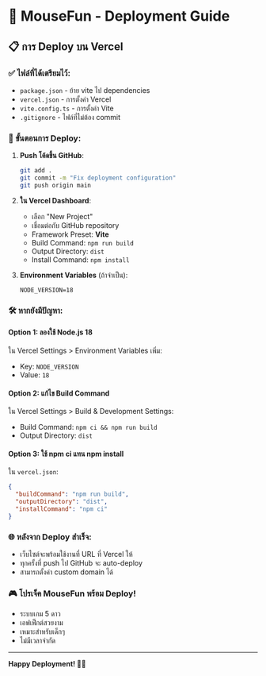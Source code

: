 # 🚀 MouseFun - Deployment Guide

## 📋 การ Deploy บน Vercel

### ✅ ไฟล์ที่ได้เตรียมไว้:
- `package.json` - ย้าย vite ไป dependencies
- `vercel.json` - การตั้งค่า Vercel
- `vite.config.ts` - การตั้งค่า Vite
- `.gitignore` - ไฟล์ที่ไม่ต้อง commit

### 🔧 ขั้นตอนการ Deploy:

1. **Push โค้ดขึ้น GitHub**:
   ```bash
   git add .
   git commit -m "Fix deployment configuration"
   git push origin main
   ```

2. **ใน Vercel Dashboard**:
   - เลือก "New Project"
   - เชื่อมต่อกับ GitHub repository
   - Framework Preset: **Vite**
   - Build Command: `npm run build`
   - Output Directory: `dist`
   - Install Command: `npm install`

3. **Environment Variables** (ถ้าจำเป็น):
   ```
   NODE_VERSION=18
   ```

### 🛠️ หากยังมีปัญหา:

#### Option 1: ลองใช้ Node.js 18
ใน Vercel Settings > Environment Variables เพิ่ม:
- Key: `NODE_VERSION`
- Value: `18`

#### Option 2: แก้ไข Build Command
ใน Vercel Settings > Build & Development Settings:
- Build Command: `npm ci && npm run build`
- Output Directory: `dist`

#### Option 3: ใช้ npm ci แทน npm install
ใน `vercel.json`:
```json
{
  "buildCommand": "npm run build",
  "outputDirectory": "dist",
  "installCommand": "npm ci"
}
```

### 🌐 หลังจาก Deploy สำเร็จ:
- เว็บไซต์จะพร้อมใช้งานที่ URL ที่ Vercel ให้
- ทุกครั้งที่ push ไป GitHub จะ auto-deploy
- สามารถตั้งค่า custom domain ได้

### 🎮 โปรเจ็ค MouseFun พร้อม Deploy!
- ระบบเกม 5 ดาว
- เอฟเฟ็กต์สวยงาม
- เหมาะสำหรับเด็กๆ
- ไม่มีเวลาจำกัด

---
**Happy Deployment! 🚀✨**